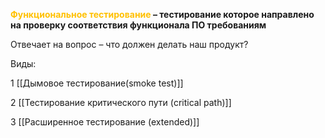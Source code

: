 
**<font color="#ffc000">Функциональное тестирование</font> – тестирование которое направлено на проверку соответствия функционала ПО требованиям**

Отвечает на вопрос – что должен делать наш продукт?

Виды:

1 [[Дымовое тестирование(smoke test)]]

2 [[Тестирование критического пути (critical path)]]

3  [[Расширенное тестирование (extended)]]